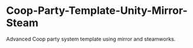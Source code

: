 # Coop-Party-Template-Unity-Mirror-Steam
Advanced Coop party system template using mirror and steamworks.
